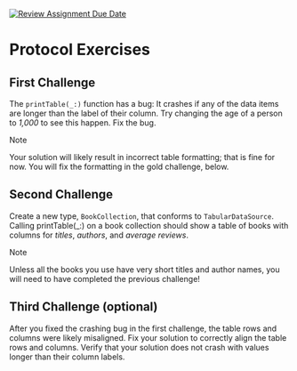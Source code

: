 [![Review Assignment Due Date](https://classroom.github.com/assets/deadline-readme-button-24ddc0f5d75046c5622901739e7c5dd533143b0c8e959d652212380cedb1ea36.svg)](https://classroom.github.com/a/mHxFXzqE)
# Protocol Exercises

## First Challenge
The `printTable(_:)` function has a bug: It crashes if any of the data items are longer than the label of their column. 
Try changing the age of a person to _1,000_ to see this happen. Fix the bug. 

> [!NOTE]  
> Your solution will likely result in incorrect table formatting; that is fine for now. You will fix the formatting in the gold challenge, below.


## Second Challenge
Create a new type, `BookCollection`, that conforms to `TabularDataSource`. 
Calling printTable(_:) on a book collection should show a table of books with columns for _titles_, _authors_, and _average reviews_.
 
> [!Note]
> Unless all the books you use have very short titles and author names, you will need to have completed the previous challenge!


## Third Challenge (optional)
After you fixed the crashing bug in the first challenge, the table rows and columns were likely misaligned. 
Fix your solution to correctly align the table rows and columns. Verify that your solution does not crash with values longer than their column labels.
